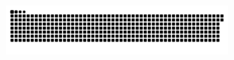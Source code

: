 <picture>
  <source media="(prefers-color-scheme: dark)" srcset="https://raw.githubusercontent.com/MarineHakobyan/MarineHakobyan/942be2e060d943c27f193ac03dbbc6911793822b/github-contribution-grid-snake-dark.svg" />
  <source media="(prefers-color-scheme: light)" srcset="https://raw.githubusercontent.com/MarineHakobyan/MarineHakobyan/942be2e060d943c27f193ac03dbbc6911793822b/github-contribution-grid-snake.svg" />
  <img alt="github-snake" src="https://raw.githubusercontent.com/MarineHakobyan/MarineHakobyan/942be2e060d943c27f193ac03dbbc6911793822b/github-contribution-grid-snake-dark.svg" />
</picture>
